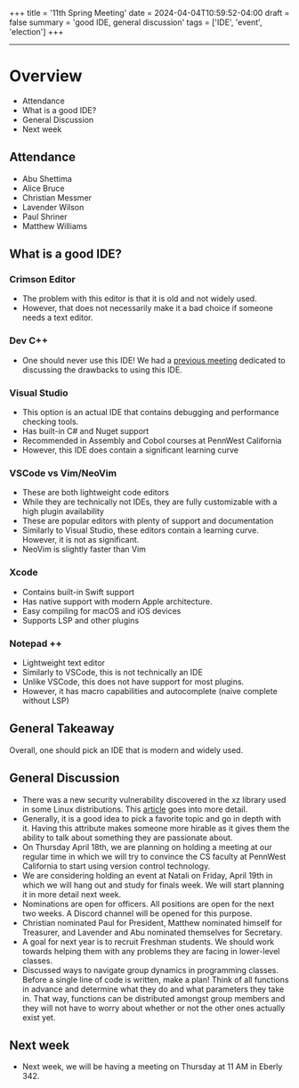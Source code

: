 +++
title = '11th Spring Meeting'
date = 2024-04-04T10:59:52-04:00
draft = false
summary = 'good IDE, general discussion'
tags = ['IDE',  'event', 'election']
+++
***
# Overview
- Attendance
- What is a good IDE?
- General Discussion
- Next week

## Attendance
- Abu Shettima
- Alice Bruce
- Christian Messmer
- Lavender Wilson
- Paul Shriner
- Matthew Williams

## What is a good IDE?
### Crimson Editor
- The problem with this editor is that it is old and not widely used.
- However, that does not necessarily make it a bad choice if someone needs a text editor.
### Dev C++
- One should never use this IDE! We had a [previous meeting](https://pwsdc.github.io/posts/2024-02-15-fifth-spring-meeting/) dedicated to discussing the drawbacks to using this IDE.
### Visual Studio
- This option is an actual IDE that contains debugging and performance checking tools.
- Has built-in C# and Nuget support
- Recommended in Assembly and Cobol courses at PennWest California
- However, this IDE does contain a significant learning curve
### VSCode vs Vim/NeoVim
- These are both lightweight code editors
- While they are technically not IDEs, they are fully customizable with a high plugin availability
- These are popular editors with plenty of support and documentation
- Similarly to Visual Studio, these editors contain a learning curve. However, it is not as significant.
- NeoVim is slightly faster than Vim
### Xcode
- Contains built-in Swift support
- Has native support with modern Apple architecture. 
- Easy compiling for macOS and iOS devices
- Supports LSP and other plugins
### Notepad ++
- Lightweight text editor
- Similarly to VSCode, this is not technically an IDE
- Unlike VSCode, this does not have support for most plugins.
- However, it has macro capabilities and autocomplete (naive complete without LSP)
## General Takeaway
Overall, one should pick an IDE that is modern and widely used.

## General Discussion
- There was a new security vulnerability discovered in the xz library used in some Linux distributions. This [article](https://www.redhat.com/en/blog/urgent-security-alert-fedora-41-and-rawhide-users) goes into more detail.
- Generally, it is a good idea to pick a favorite topic and go in depth with it. Having this attribute makes someone more hirable as it gives them the ability to talk about something they are passionate about.
- On Thursday April 18th, we are planning on holding a meeting at our regular time in which we will try to convince the CS faculty at PennWest California to start using version control technology. 
- We are considering holding an event at Natali on Friday, April 19th in which we will hang out and study for finals week. We will start planning it in more detail next week.
- Nominations are open for officers. All positions are open for the next two weeks. A Discord channel will be opened for this purpose.
- Christian nominated Paul for President, Matthew nominated himself for Treasurer, and Lavender and Abu nominated themselves for Secretary.
- A goal for next year is to recruit Freshman students. We should work towards helping them with any problems they are facing in lower-level classes.
- Discussed ways to navigate group dynamics in programming classes. Before a single line of code is written, make a plan! Think of all functions in advance and determine what they do and what parameters they take in. That way, functions can be distributed amongst group members and they will not have to worry about whether or not the other ones actually exist yet.

## Next week
- Next week, we will be having a meeting on Thursday at 11 AM in Eberly 342.